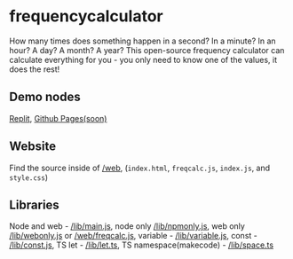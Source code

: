 # frequencycalculator
How many times does something happen in a second? In a minute? In an hour? A day? A month? A year? This open-source frequency calculator can calculate everything for you - you only need to know one of the values, it does the rest!


## Demo nodes
[Replit](https://ithappensfreq.awesomecrater.repl.co/), [Github Pages(soon)](https://themirrazz.github.io/ithappensfreq/)

## Website
Find the source inside of [/web](/web/), (`index.html`, `freqcalc.js`, `index.js`, and `style.css`)

## Libraries
Node and web - [/lib/main.js](/lib/main.js), node only [/lib/npmonly.js](/lib/npmonly.js), web only [/lib/webonly.js](/lib/webonly.js) or [/web/freqcalc.js](/web/freqcalc.js),
variable - [/lib/variable.js](/lib/variable.js), const - [/lib/const.js](/lib/const.js), TS let - [/lib/let.ts](/lib/let.ts), TS namespace(makecode) - [/lib/space.ts](/lib/space.ts)
